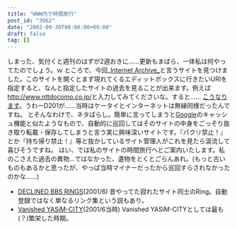```yaml
---
title: "WWW内で時間旅行"
post_id: "3062"
date: "2002-09-30T00:00:00+09:00"
draft: false
tag: []
---
```



しまった、気付くと週刊のはずが2週おきに……更新もまばら、一体私は何やってたのでしょう。ｗ ところで、今回_[Internet Archive_](http://www.archive.org/)と言うサイトを見つけました。このサイトを開くとまず現れてくるエディットボックスに行きたいURIを指定すると、なんと指定したサイトの過去を見ることが出来ます。例えば<http://www.nttdocomo.co.jp/>と入力してみてくださいな。すると……  [こうなります](http://web.archive.org/web/19961112145649/http://www.nttdocomo.co.jp/)。うわーD201が……当時はケータイとインターネットは無縁同様だったんですね。 とそんなわけで、ネタばらし。簡単に言ってしまうと[Google](http://www.google.com/)のキャッシュ機能と似たようなもので、自動的に巡回してはそのサイトの中身をごっそり抜き取り転載・保存してしまうと言う実に興味深いサイトです。『パクリ禁止！』とか『持ち帰り禁止！』等と抜かしているサイト管理人がこれを見たら涙流して喜びそうですね。 はい、では私のサイトの時間旅行へとご案内いたします。私のこさえた過去の異物…ではなかった、遺物をとくとごらんあれ。(もっと古いものもあるかと思ったが、やっぱ当時マイナーだったから巡回すらされなかったのかな……)

  * [DECLINED BBS RINGS](http://web.archive.org/web/20011107131140/http://www.geocities.co.jp/Playtown-Domino/3933/)(2001/6) 昔やってた寂れたサイト同士のRing。自動登録ではなく単なるリンク集という説もあり。
  * [Vanished YASiM-CITY](http://web.archive.org/web/20010606205909/www6.org1.com/%7Emaki/)(2001/6当時) Vanished YASiM-CITYとしては最も(？)繁栄した時期。
